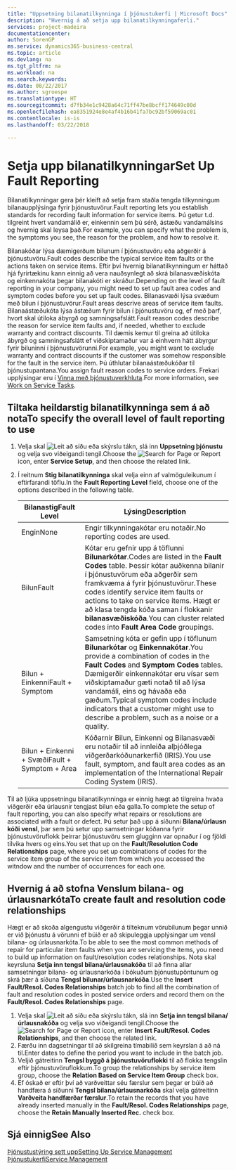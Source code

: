 ```yaml
---
title: "Uppsetning bilanatilkynninga í þjónustukerfi | Microsoft Docs"
description: "Hvernig á að setja upp bilanatilkynningaferli."
services: project-madeira
documentationcenter: 
author: SorenGP
ms.service: dynamics365-business-central
ms.topic: article
ms.devlang: na
ms.tgt_pltfrm: na
ms.workload: na
ms.search.keywords: 
ms.date: 08/22/2017
ms.author: sgroespe
ms.translationtype: HT
ms.sourcegitcommit: d7fb34e1c9428a64c71ff47be8bcff174649c00d
ms.openlocfilehash: ea8351924e8e4af4b16b41fa7bc92bf59069ac01
ms.contentlocale: is-is
ms.lasthandoff: 03/22/2018

---
```


# <a name="set-up-fault-reporting"></a><span data-ttu-id="6a8d3-103">Setja upp bilanatilkynningar</span><span class="sxs-lookup"><span data-stu-id="6a8d3-103">Set Up Fault Reporting</span></span>
<span data-ttu-id="6a8d3-104">Bilanatilkynningar gera þér kleift að setja fram staðla tengda tilkynningum bilanaupplýsinga fyrir þjónustuvörur.</span><span class="sxs-lookup"><span data-stu-id="6a8d3-104">Fault reporting lets you establish standards for recording fault information for service items.</span></span> <span data-ttu-id="6a8d3-105">Þú getur t.d. tilgreint hvert vandamálið er, einkennin sem þú sérð, ástæðu vandamálsins og hvernig skal leysa það.</span><span class="sxs-lookup"><span data-stu-id="6a8d3-105">For example, you can specify what the problem is, the symptoms you see, the reason for the problem, and how to resolve it.</span></span>  

<span data-ttu-id="6a8d3-106">Bilanakóðar lýsa dæmigerðum bilunum í þjónustuvöru eða aðgerðir á þjónustuvöru.</span><span class="sxs-lookup"><span data-stu-id="6a8d3-106">Fault codes describe the typical service item faults or the actions taken on service items.</span></span> <span data-ttu-id="6a8d3-107">Eftir því hvernig bilanatilkynningum er háttað hjá fyrirtækinu kann einnig að vera nauðsynlegt að skrá bilanasvæðiskóta og einkennakóta þegar bilanakóti er skráður.</span><span class="sxs-lookup"><span data-stu-id="6a8d3-107">Depending on the level of fault reporting in your company, you might need to set up fault area codes and symptom codes before you set up fault codes.</span></span> <span data-ttu-id="6a8d3-108">Bilanasvæði lýsa svæðum með bilun í þjónustuvörur.</span><span class="sxs-lookup"><span data-stu-id="6a8d3-108">Fault areas descrive areas of service item faults.</span></span> <span data-ttu-id="6a8d3-109">Bilanaástæðukóta lýsa ástæðum fyrir bilun í þjónustuvöru og, ef með þarf, hvort skal útiloka ábyrgð og samningsafslátt.</span><span class="sxs-lookup"><span data-stu-id="6a8d3-109">Fault reason codes describe the reason for service item faults and, if needed, whether to exclude warranty and contract discounts.</span></span> <span data-ttu-id="6a8d3-110">Til dæmis kemur til greina að útiloka ábyrgð og samningsafslátt ef viðskiptamaður var á einhvern hátt ábyrgur fyrir biluninni í þjónustuvörunni.</span><span class="sxs-lookup"><span data-stu-id="6a8d3-110">For example, you might want to exclude warranty and contract discounts if the customer was somehow responsible for the fault in the service item.</span></span> <span data-ttu-id="6a8d3-111">Þú úthlutar bilanaástæðukóðar til þjónustupantana.</span><span class="sxs-lookup"><span data-stu-id="6a8d3-111">You assign fault reason codes to service orders.</span></span> <span data-ttu-id="6a8d3-112">Frekari upplýsingar eru í [Vinna með þjónustuverkhluta](service-how-to-work-on-service-tasks.md).</span><span class="sxs-lookup"><span data-stu-id="6a8d3-112">For more information, see [Work on Service Tasks](service-how-to-work-on-service-tasks.md).</span></span>  

## <a name="to-specify-the-overall-level-of-fault-reporting-to-use"></a><span data-ttu-id="6a8d3-113">Tiltaka heildarstig bilanatilkynninga sem á að nota</span><span class="sxs-lookup"><span data-stu-id="6a8d3-113">To specify the overall level of fault reporting to use</span></span>
1. <span data-ttu-id="6a8d3-114">Velja skal ![Leit að síðu eða skýrslu](media/ui-search/search_small.png "Leit að síðu eða skýrslu táknið") tákn, slá inn **Uppsetning þjónustu** og velja svo viðeigandi tengil.</span><span class="sxs-lookup"><span data-stu-id="6a8d3-114">Choose the ![Search for Page or Report](media/ui-search/search_small.png "Search for Page or Report icon") icon, enter **Service Setup**, and then choose the related link.</span></span> 
2. <span data-ttu-id="6a8d3-115">Í reitnum **Stig bilanatilkynninga** skal velja einn af valmöguleikunum í eftirfarandi töflu.</span><span class="sxs-lookup"><span data-stu-id="6a8d3-115">In the **Fault Reporting Level** field, choose one of the options described in the following table.</span></span>  
  
    |<span data-ttu-id="6a8d3-116">**Bilanastig**</span><span class="sxs-lookup"><span data-stu-id="6a8d3-116">**Fault Level**</span></span>|<span data-ttu-id="6a8d3-117">**Lýsing**</span><span class="sxs-lookup"><span data-stu-id="6a8d3-117">**Description**</span></span>|  
    |------------|-------------|  
    |<span data-ttu-id="6a8d3-118">Engin</span><span class="sxs-lookup"><span data-stu-id="6a8d3-118">None</span></span> | <span data-ttu-id="6a8d3-119">Engir tilkynningakótar eru notaðir.</span><span class="sxs-lookup"><span data-stu-id="6a8d3-119">No reporting codes are used.</span></span>|  
    |<span data-ttu-id="6a8d3-120">Bilun</span><span class="sxs-lookup"><span data-stu-id="6a8d3-120">Fault</span></span> | <span data-ttu-id="6a8d3-121">Kótar eru gefnir upp á töflunni **Bilunarkótar**.</span><span class="sxs-lookup"><span data-stu-id="6a8d3-121">Codes are listed in the **Fault Codes** table.</span></span> <span data-ttu-id="6a8d3-122">Þessir kótar auðkenna bilanir í þjónustuvörum eða aðgerðir sem framkvæma á fyrir þjónustuvörur.</span><span class="sxs-lookup"><span data-stu-id="6a8d3-122">These codes identify service item faults or actions to take on service items.</span></span> <span data-ttu-id="6a8d3-123">Hægt er að klasa tengda kóða saman í flokkanir **bilanasvæðiskóða**.</span><span class="sxs-lookup"><span data-stu-id="6a8d3-123">You can cluster related codes into **Fault Area Code** groupings.</span></span>|  
    |<span data-ttu-id="6a8d3-124">Bilun + Einkenni</span><span class="sxs-lookup"><span data-stu-id="6a8d3-124">Fault + Symptom</span></span> | <span data-ttu-id="6a8d3-125">Samsetning kóta er gefin upp í töflunum **Bilunarkótar** og **Einkennakótar**.</span><span class="sxs-lookup"><span data-stu-id="6a8d3-125">You provide a combination of codes in the **Fault Codes** and **Symptom Codes** tables.</span></span> <span data-ttu-id="6a8d3-126">Dæmigerðir einkennakótar eru vísar sem viðskiptamaður gæti notað til að lýsa vandamáli, eins og hávaða eða gæðum.</span><span class="sxs-lookup"><span data-stu-id="6a8d3-126">Typical symptom codes include indicators that a customer might use to describe a problem, such as a noise or a quality.</span></span>|  
    |<span data-ttu-id="6a8d3-127">Bilun + Einkenni + Svæði</span><span class="sxs-lookup"><span data-stu-id="6a8d3-127">Fault + Symptom + Area</span></span> | <span data-ttu-id="6a8d3-128">Kóðarnir Bilun, Einkenni og Bilanasvæði eru notaðir til að innleiða alþjóðlega viðgerðarkóðunarkerfið (IRIS).</span><span class="sxs-lookup"><span data-stu-id="6a8d3-128">You use fault, symptom, and fault area codes as an implementation of the International Repair Coding System (IRIS).</span></span>|  
  
<span data-ttu-id="6a8d3-129">Til að ljúka uppsetningu bilanatilkynninga er einnig hægt að tilgreina hvaða viðgerðir eða úrlausnir tengjast bilun eða galla.</span><span class="sxs-lookup"><span data-stu-id="6a8d3-129">To complete the setup of fault reporting, you can also specify what repairs or resolutions are associated with a fault or defect.</span></span> <span data-ttu-id="6a8d3-130">Þú setur það upp á síðunni **Bilana/úrlausn kóði vensl**, þar sem þú setur upp samsetningar kóðanna fyrir þjónustuvöruflokk þeirrar þjónustuvöru sem glugginn var opnaður í og fjöldi tilvika hvers og eins.</span><span class="sxs-lookup"><span data-stu-id="6a8d3-130">You set that up on the **Fault/Resolution Code Relationships** page, where you set up combinations of codes for the service item group of the service item from which you accessed the witndow and the number of occurrences for each one.</span></span>

## <a name="to-create-fault-and-resolution-code-relationships"></a><span data-ttu-id="6a8d3-131">Hvernig á að stofna Venslum bilana- og úrlausnarkóta</span><span class="sxs-lookup"><span data-stu-id="6a8d3-131">To create fault and resolution code relationships</span></span>
<!--this needs to go in a working with topic-->
<span data-ttu-id="6a8d3-132">Hægt er að skoða algengustu viðgerðir á tilteknum vörubilunum þegar unnið er við þjónustu á vörunni ef búið er að skipuleggja upplýsingar um vensl bilana- og úrlausnarkóta.</span><span class="sxs-lookup"><span data-stu-id="6a8d3-132">To be able to see the most common methods of repair for particular item faults when you are servicing the items, you need to build up information on fault/resolution codes relationships.</span></span> <span data-ttu-id="6a8d3-133">Nota skal keyrsluna **Setja inn tengsl bilana/úrlausnakóða** til að finna allar samsetningar bilana- og úrlausnarkóða í bókuðum þjónustupöntunum og skrá þær á síðuna **Tengsl bilunar/úrlausnarkóða**.</span><span class="sxs-lookup"><span data-stu-id="6a8d3-133">Use the **Insert Fault/Resol. Codes Relationships** batch job to find all the combination of fault and resolution codes in posted service orders and record them on the **Fault/Resol. Codes Relationships** page.</span></span> 
  
1. <span data-ttu-id="6a8d3-134">Velja skal ![Leit að síðu eða skýrslu](media/ui-search/search_small.png "Leit að síðu eða skýrslu táknið") tákn, slá inn **Setja inn tengsl bilana/úrlausnakóða** og velja svo viðeigandi tengil.</span><span class="sxs-lookup"><span data-stu-id="6a8d3-134">Choose the ![Search for Page or Report](media/ui-search/search_small.png "Search for Page or Report icon") icon, enter **Insert Fault/Resol. Codes Relationships**, and then choose the related link.</span></span>  
2. <span data-ttu-id="6a8d3-135">Færðu inn dagsetningar til að skilgreina tímabilið sem keyrslan á að ná til.</span><span class="sxs-lookup"><span data-stu-id="6a8d3-135">Enter dates to define the period you want to include in the batch job.</span></span>  
3. <span data-ttu-id="6a8d3-136">Veljið gátreitinn **Tengsl byggð á þjónustuvöruflokki** til að flokka tengslin eftir þjónustuvöruflokkum.</span><span class="sxs-lookup"><span data-stu-id="6a8d3-136">To group the relationships by service item group, choose the **Relation Based on Service Item Group** check box.</span></span>  
4. <span data-ttu-id="6a8d3-137">Ef óskað er eftir því að varðveittar séu færslur sem þegar er búið að handfæra á síðunni **Tengsl bilana/úrlausnarkóða** skal velja gátreitinn **Varðveita handfærðar færslur**.</span><span class="sxs-lookup"><span data-stu-id="6a8d3-137">To retain the records that you have already inserted manually in the **Fault/Resol. Codes Relationships** page, choose the **Retain Manually Inserted Rec.** check box.</span></span>  

## <a name="see-also"></a><span data-ttu-id="6a8d3-138">Sjá einnig</span><span class="sxs-lookup"><span data-stu-id="6a8d3-138">See Also</span></span>
[<span data-ttu-id="6a8d3-139">Þjónustustýring sett upp</span><span class="sxs-lookup"><span data-stu-id="6a8d3-139">Setting Up Service Management</span></span>](service-setup-service.md)  
[<span data-ttu-id="6a8d3-140">Þjónustukerfi</span><span class="sxs-lookup"><span data-stu-id="6a8d3-140">Service Management</span></span>](service-service.md)  

